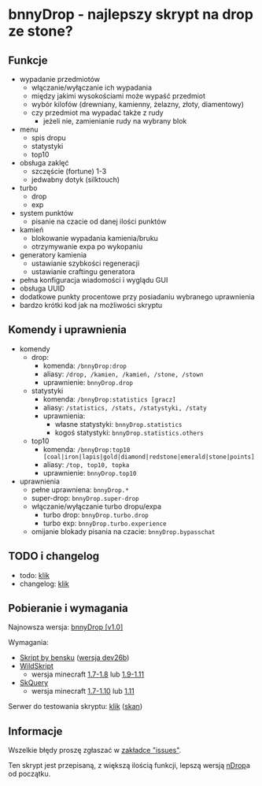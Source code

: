 # bnnyDrop - najlepszy skrypt na drop ze stone?

## Funkcje
- wypadanie przedmiotów
  - włączanie/wyłączanie ich wypadania
  - między jakimi wysokościami może wypaść przedmiot
  - wybór kilofów (drewniany, kamienny, żelazny, złoty, diamentowy)
  - czy przedmiot ma wypadać także z rudy
    - jeżeli nie, zamienianie rudy na wybrany blok
- menu
  - spis dropu
  - statystyki
  - top10
- obsługa zaklęć
  - szczęście (fortune) 1-3
  - jedwabny dotyk (silktouch)
- turbo
  - drop
  - exp
- system punktów
  - pisanie na czacie od danej ilości punktów
- kamień
  - blokowanie wypadania kamienia/bruku
  - otrzymywanie expa po wykopaniu
- generatory kamienia
  - ustawianie szybkości regeneracji
  - ustawianie craftingu generatora
- pełna konfiguracja wiadomości i wyglądu GUI
- obsługa UUID
- dodatkowe punkty procentowe przy posiadaniu wybranego uprawnienia
- bardzo krótki kod jak na możliwości skryptu

## Komendy i uprawnienia
- komendy
  - drop:
    - komenda: `/bnnyDrop:drop`
    - aliasy: `/drop, /kamien, /kamień, /stone, /stown`
    - uprawnienie: `bnnyDrop.drop`
  - statystyki
    - komenda: `/bnnyDrop:statistics [gracz]`
    - aliasy: `/statistics, /stats, /statystyki, /staty`
    - uprawnienia:
	  - własne statystyki: `bnnyDrop.statistics`
	  - kogoś statystyki: `bnnyDrop.statistics.others`
  - top10
    - komenda: `/bnnyDrop:top10 [coal|iron|lapis|gold|diamond|redstone|emerald|stone|points]`
    - aliasy: `/top, top10, topka`
    - uprawnienie: `bnnyDrop.top10`
- uprawnienia
  - pełne uprawniena: `bnnyDrop.*`
  - super-drop: `bnnyDrop.super-drop`
  - włączanie/wyłączanie turbo dropu/expa
    - turbo drop: `bnnyDrop.turbo.drop`
    - turbo exp: `bnnyDrop.turbo.experience`
  - omijanie blokady pisania na czacie: `bnnyDrop.bypasschat`

## TODO i changelog
- todo: [klik](https://github.com/xNorbig/bnnyDrop/blob/master/TODO-CHANGELOG.md/#do-zrobienia) 
- changelog: [klik](https://github.com/xNorbig/bnnyDrop/blob/master/TODO-CHANGELOG.md/#lista-zmian) 

## Pobieranie i wymagania
Najnowsza wersja: [bnnyDrop [v1.0]](https://raw.githubusercontent.com/xNorbig/bnnyDrop/master/bnnyDrop.sk)

Wymagania:
- [Skript by bensku](https://github.com/bensku/Skript/releases) ([wersja dev26b](https://github.com/bensku/Skript/releases/download/dev26b/Skript.jar))
- [WildSkript](http://republicansensei.com/)
  - wersja minecraft [1.7-1.8](http://republicansensei.com/WildSkript%201.7-1.8.jar) lub [1.9-1.11](http://republicansensei.com/WildSkript%201.9-1.10-1.11.jar)
- [SkQuery](http://republicansensei.com/)
  - wersja minecraft [1.7-1.10](http://republicansensei.com/SkQuery%201.7-1.8-1.9-1.10.jar) lub [1.11](http://republicansensei.com/SkQuery_Lime%201.11.jar)

Serwer do testowania skryptu: [klik](https://github.com/xNorbig/bnnyDrop/raw/master/serwer.rar) ([skan](https://virustotal.com/pl/url/62eec33edfe112d4f35bce2acdeff7cbcea2c83e831fbfaf98033b61ab1cf02b/analysis/1491848796/)​​​​​​​)
## Informacje
Wszelkie błędy proszę zgłaszać w [zakładce "issues"](https://github.com/xNorbig/bnnyDrop/issues).

Ten skrypt jest przepisaną, z większą ilością funkcji, lepszą wersją [nDrop](https://github.com/xNorbig/bnnyDrop/issues)a od początku.